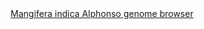 <div id="Mangifera_indica_Alphonso_genome_browser" align="center">
  <a href="https://ink-blot.github.io/?sessionURL=blob:zZVtb6pIFID_ymY.7SaIICLgN19Qb7FaxdbqzY0ZYICpwMDMIGLT_75Tb703m2227WZfmhACwxnOOfM8A4_ggCjDJANd0JJVXdaBBFhMKhemeYJmMEUMdEOYMCQBikJEUeYj0H0EIWQc3i6nYmLMec66zWYAw0aEMpJin8lMk2HeYKTkMRKhjZYMU3giGayY7JNUBHPYhEkek4yRJvR9xFhDaeYoi3YVFKfLs935lWiXlgnH56w7UYQoLJBDKKrFWYCObxTynsyRMdH21618qx8XmWmrt3xTu5CMvP7pzl8_zKtpMVgGN_fO1ThkeHVAw3Zi9WLcUb6kk1lU0rwZZ0ZSpANTN_tY3Vd6a9Px9kaxmYyL.zvnWtFnY44X_ThJDndeaVFfHTpmpMND4S1nK7QRDWHwJIGE.KVYduDHVDW6uqSYbamtW43nK12ydEu0TQkG3a_fJMAp9Pci.usj4HUu2ACGivKMSQKEBoiCbsNSFEO1rJbeNtqKZalP0iMoafIPw0thJmjgHQow3wWEy4xQLjhFYajJ0UnUE.LkzE4kfjv4E5F1qmg6rcLhSPtysnu.S.teWXaKkbFwXJvbhm3ZPaiNx1dr4o089TgcDGpYB4zbo.JmM.rL3MOio3e3HhKaQi5Cn4fE_QtZmGWEQ_68XyUQIxzFIsZQJOCThAjOgEber4r0izhUXflNBB0wwx5OMK_XIiWpQFdr6Z22.kMN7d9R4cfudZdLs2Wqlqnt1J3Az8UnJNixLGey6EY..OGfzPjw3E8kypg6gR0G2RwPua4t1uoicvrJvRGPab0gC2MVOvF.mFc56lPqjA7FbD8st3Pf9mad7YAFfxTl46t48UaM_NTmACmGGX9VB9WwjNZfCPSiSft_0eQZbPK3RXlt9idSpazdjMXotL05wjUjZqZ27KvFZHJ0FRdf99UaamrlXFnh0CtpOdha9SC1fLyt8PRhpS2GH1Ll1ZX8uCxqW.kYb9ui_4e2yB5M36HFS9gn4j.DrlvYR3RMB2GP325juGf6tZ11wv3J75sP8Wa_mfeXw5tqPsFBZNWpF2SOqp9cPl0F7Vx09Bb_y9pcQH._vfxMEhxlKTqjfuHWefr29Ds-">Mangifera indica Alphonso genome browser</a>
</div>
